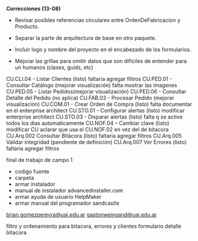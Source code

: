 **Correcciones (13-08)**
- Revisar posibles referencias circulares entre OrdenDeFabricacion y Producto.
- Separar la parte de arquitectura de base en otro paquete.

- Incluir logo y nombre del proyecto en el encabezado de los formularios.
- Mejorar las grillas para omitir datos que son dificiles de entender para un humanos (clases, guids, etc)


CU.CLI.04 - Listar Clientes (listo) faltaria agregar filtros
CU.PED.01 - Consultar Catálogo (mejorar visualización) falta mostrar las imagenes
CU.PED.05 - Listar Pedidos(mejorar visualización)
CU.PED.06 - Consultar Detalle del Pedido (no aplica)
CU.FAB.03 - Procesar Pedido (mejorar visualización) 
CU.COM.01 - Crear Orden de Compra (listo) falta documentar en el enterprise architect
CU.STO.01 - Configurar alertas (listo) modificar enterprise architect
CU.STO.03 - Disparar alertas (listo) falta q se active todos los dias automaticamente
CU.NOF.04 – Cambiar clave (listo) modificar CU aclarar que usa el CU.NOF.02 en vez del de bitacora
CU.Arq.002 Consultar Bitácora (listo) faltaria agregar filtros
CU.Arq.005 Validar integridad (pendiente de definición)
CU.Arq.007 Ver Errores (listo) faltaria agregar filtros


final de trabajo de campo 1
+ codigo fuente
+ carpeta
+ armar instalador 
+ manual de instalador
advancedinstaller.com
+ armar ayuda de usuario
HelpMaker
+ armar manual del programador
sandcastle

brian.gomezpereyra@uai.edu.ar
gastonweingand@uai.edu.ar

filtro y ordenamiento para bitacora, errores y clientes
formulario detalle bitacora
